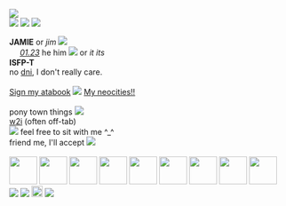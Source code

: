 <p align="left">
<img src="https://files.catbox.moe/nqn299.gif"><br>
<img src="https://files.catbox.moe/xny1of.gif">
<img src="https://files.catbox.moe/g17a4s.png">
<img src="https://files.catbox.moe/r6aj84.webp">
<br>
</p>
<p align="left">
<b>JAMIE</b> or <i>jim</i> <img src="https://files.catbox.moe/dyrykf.png">
<br> <img src="https://files.catbox.moe/8tm0ub.gif" height="15px"> <i><u>01.23</u></i> he him <img src="https://files.catbox.moe/2pzizy.gif"> or <i>it its</i>
<br> <b>ISFP-T</b> <img src="https://files.catbox.moe/qnvn3d.png" height="15px" width="15px"><img src="https://files.catbox.moe/wf7b5i.png" height="15px" width="15px">
<br> no <u>dni</u>, I don't really care.
<br><br> <a href="https://mobpsycho.atabook.org/">Sign my atabook</a> <img src="https://files.catbox.moe/y0fa4z.gif"> <a href="https://netsqhere.neocities.org">My neocities!!</a>
<br><br> pony town things <img src="https://files.catbox.moe/ocfd0x.gif"> 
<br><u>w2i</u> (often off-tab) <br> <img src="https://files.catbox.moe/8ok9bx.gif"> feel free to sit with me ^_^
<br> friend me, I'll accept <img src="https://files.catbox.moe/t5ypyk.gif">
<br><br> <img src="https://files.catbox.moe/b3cep6.gif" height="50px"> <img src="https://files.catbox.moe/m8ym5c.png" height="50px"> <img src="https://files.catbox.moe/teb9qy.png" height="50px"> <img src="https://files.catbox.moe/tmk6l5.webp" height="50px"> <img src="https://files.catbox.moe/hcuub9.jpg" height="50px"> <img src="https://files.catbox.moe/3rcrig.webp" height="50px"> <img src="https://files.catbox.moe/jpnfrb.png" height="50px"> <img src="https://files.catbox.moe/mvh3xb.gif" height="50px"> <img src="https://files.catbox.moe/4au8br.gif" height="50px"> <br>
<img src="https://files.catbox.moe/iwie1q.gif">
<img src="https://files.catbox.moe/fjd7d5.gif">
<img src="https://files.catbox.moe/7ob4z9.gif" style="height: 20px;">
<img src="https://files.catbox.moe/vca9xu.gif">
